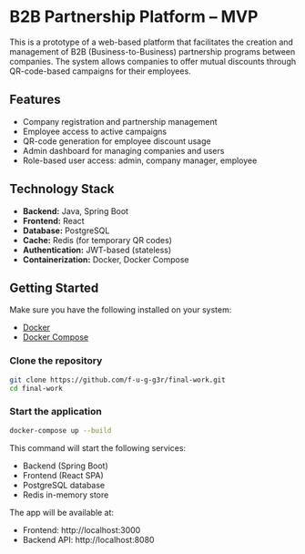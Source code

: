 # B2B Partnership Platform – MVP

This is a prototype of a web-based platform that facilitates the creation and management of B2B (Business-to-Business) partnership programs between companies. The system allows companies to offer mutual discounts through QR-code-based campaigns for their employees. 

## Features

- Company registration and partnership management
- Employee access to active campaigns
- QR-code generation for employee discount usage
- Admin dashboard for managing companies and users
- Role-based user access: admin, company manager, employee

## Technology Stack

- **Backend:** Java, Spring Boot
- **Frontend:** React
- **Database:** PostgreSQL
- **Cache:** Redis (for temporary QR codes)
- **Authentication:** JWT-based (stateless)
- **Containerization:** Docker, Docker Compose

## Getting Started

Make sure you have the following installed on your system:

- [Docker](https://www.docker.com/)
- [Docker Compose](https://docs.docker.com/compose/)

### Clone the repository

```bash
git clone https://github.com/f-u-g-g3r/final-work.git
cd final-work
```

### Start the application
```bash
docker-compose up --build
```

This command will start the following services:
- Backend (Spring Boot)
- Frontend (React SPA)
- PostgreSQL database
- Redis in-memory store

The app will be available at:
- Frontend: http://localhost:3000
- Backend API: http://localhost:8080
